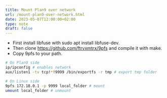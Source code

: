 ```yaml
---
title: Mount Plan9 over network
url: /mount-plan9-over-network.html
date: 2023-05-07T12:00:00+02:00
type: note
draft: false
---
```


- First install libfuse with sudo apt install libfuse-dev.
- Then clone https://github.com/ftrvxmtrx/9pfs and compile it with make.
- Copy 9pfs to your path.

```sh
# On Plan9 side
ip/ipconfig # enables network
aux/listen1 -tv tcp!*!9999 /bin/exportfs -r tmp # export tmp folder

# On Linux side
9pfs 172.18.0.1 -p 9999 local_folder # mount
umount local_folder # unmount
```

